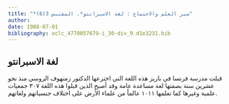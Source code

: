 ```yaml
---
title: "*سير العلم والاجتماع : لغة الاسبرانتو*. المقتبس 3(6)"
author: 
date: 1908-07-01
bibliography: oclc_4770057679-i_30-div_9.d1e3231.bib
---
```




##  لغة الاسبرانتو 


 قبلت مدرسة فرنسا في باريز هذه اللغة التي اخترعها الدكتور زمنهوف الروسي منذ نحو  عشرين  سنة بصفتها لغة مساعدة عامة وقد أصبح الذين قبلوا هذه اللغة  ٣٠٧  جمعيات علمية وغيرها كما تعلمها  ١٠١١  عالماً من علماء الأرض على اختلاف جنسياتهم ولغاتهم. 
